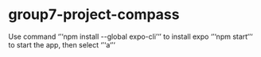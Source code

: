 # group7-project-compass

Use command ‘’‘npm install --global expo-cli’‘’ to install expo
‘’‘npm start‘’‘ to start the app, then select ‘’‘a‘’‘

